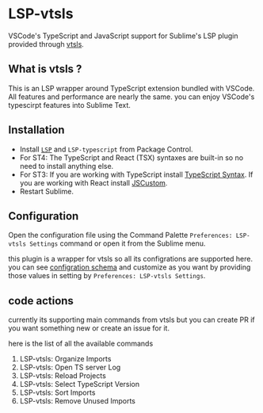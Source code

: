 # LSP-vtsls
VSCode's TypeScript and JavaScript support for Sublime's LSP plugin provided through [vtsls](https://github.com/yioneko/vtsls).

## What is vtsls ?
This is an LSP wrapper around TypeScript extension bundled with VSCode. All features and performance are nearly the same. you can enjoy VSCode's typescirpt features into Sublime Text.

## Installation

 * Install [`LSP`](https://packagecontrol.io/packages/LSP) and `LSP-typescript` from Package Control.
 * For ST4: The TypeScript and React (TSX) syntaxes are built-in so no need to install anything else.
 * For ST3: If you are working with TypeScript install [TypeScript Syntax](https://packagecontrol.io/packages/TypeScript%20Syntax). If you are working with React install [JSCustom](https://packagecontrol.io/packages/JSCustom).
 * Restart Sublime.

## Configuration

Open the configuration file using the Command Palette `Preferences: LSP-vtsls Settings` command or open it from the Sublime menu.

this plugin is a wrapper for vtsls so all its configrations are supported here. you can see [configration schema](https://github.com/yioneko/vtsls/blob/main/packages/service/configuration.schema.json) and customize as you want by providing those values in setting by `Preferences: LSP-vtsls Settings`.

## code actions

currently its supporting main commands from vtsls but you can create PR if you want something new or create an issue for it.

here is the list of all the available commands

1. LSP-vtsls: Organize Imports
2. LSP-vtsls: Open TS server Log
3. LSP-vtsls: Reload Projects
4. LSP-vtsls: Select TypeScript Version
5. LSP-vtsls: Sort Imports
6. LSP-vtsls: Remove Unused Imports
